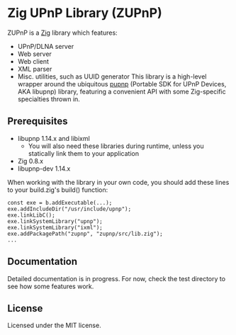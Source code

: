 # Zig UPnP Library (ZUPnP)
ZUPnP is a [Zig](https://ziglang.org/) library which features:
* UPnP/DLNA server
* Web server
* Web client
* XML parser
* Misc. utilities, such as UUID generator
This library is a high-level wrapper around the ubiquitous [pupnp](https://pupnp.sourceforge.io/) (Portable SDK for UPnP Devices, AKA libupnp) library, featuring a convenient API with some Zig-specific specialties thrown in.

## Prerequisites
* libupnp 1.14.x and libixml
  * You will also need these libraries during runtime, unless you statically link them to your application
* Zig 0.8.x
* libupnp-dev 1.14.x

When working with the library in your own code, you should add these lines to your build.zig's build() function:
```zig
const exe = b.addExecutable(...);
exe.addIncludeDir("/usr/include/upnp");
exe.linkLibC();
exe.linkSystemLibrary("upnp");
exe.linkSystemLibrary("ixml");
exe.addPackagePath("zupnp", "zupnp/src/lib.zig");
...
```

## Documentation
Detailed documentation is in progress. For now, check the test directory to see how some features work.

## License
Licensed under the MIT license.
